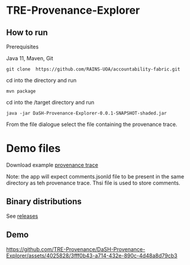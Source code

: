 # TRE-Provenance-Explorer

## How to run 

Prerequisites

Java 11,
Maven,
Git

````
git clone  https://github.com/RAINS-UOA/accountability-fabric.git
````

cd into the directory and run 

````
mvn package
```` 

cd into the /target directory and run


````
java -jar DaSH-Provenance-Explorer-0.0.1-SNAPSHOT-shaded.jar
```` 

From the file dialogue select the file containing the provenance trace. 

# Demo files 

Download example [provenance trace](https://github.com/TRE-Provenance/Examples/tree/main/provenance%20trace)

Note: the app will expect comments.jsonld file to be present in the same directory as teh provenance trace. Thsi file is used to store comments. 

## Binary distributions 

See [releases](https://github.com/TRE-Provenance/TRE-Provenance-Explorer/releases)

## Demo

https://github.com/TRE-Provenance/DaSH-Provenance-Explorer/assets/4025828/3fff0b43-a714-432e-890c-4d48a8d79cb3


